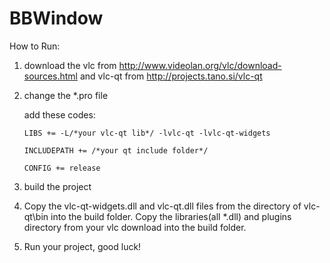 BBWindow
========

How to Run: 

1. download the vlc from http://www.videolan.org/vlc/download-sources.html
   and vlc-qt from http://projects.tano.si/vlc-qt

2. change the *.pro file 

   add these codes:
   
       LIBS += -L/*your vlc-qt lib*/ -lvlc-qt -lvlc-qt-widgets
       
       INCLUDEPATH += /*your qt include folder*/
       
       CONFIG += release

3. build the project

4. Copy the vlc-qt-widgets.dll and vlc-qt.dll files from the directory of vlc-qt\bin into the build folder.
   Copy the libraries(all *.dll) and plugins directory from your vlc download into the build folder.

5. Run your project, good luck!
